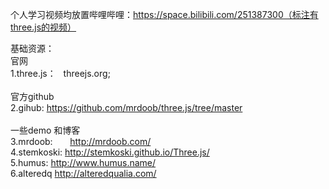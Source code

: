 个人学习视频均放置哔哩哔哩：https://space.bilibili.com/251387300（标注有three.js的视频）





基础资源：
<br>官网
<br>1.three.js：    threejs.org;
<br><br>官方github
<br>2.gihub:        https://github.com/mrdoob/three.js/tree/master
<br><br>一些demo 和博客
<br>3.mrdoob:       http://mrdoob.com/ 
<br>4.stemkoski:    http://stemkoski.github.io/Three.js/
<br>5.humus:        http://www.humus.name/
<br>6.alteredq      http://alteredqualia.com/


